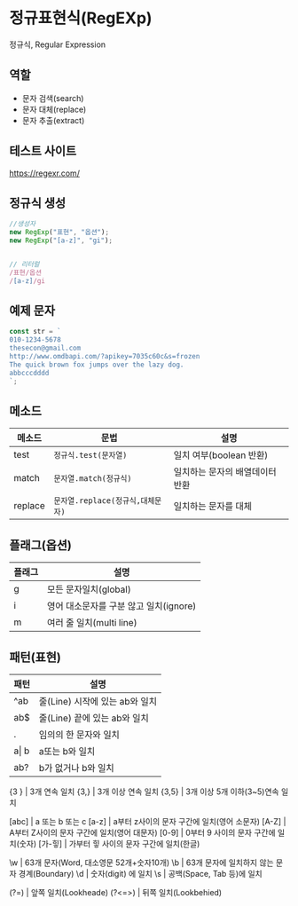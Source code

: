 # 정규표현식(RegEXp)

정규식, Regular Expression

## 역할

- 문자 검색(search)
- 문자 대체(replace)
- 문자 추출(extract)

## 테스트 사이트

https://regexr.com/

## 정규식 생성

```js
//생성자
new RegExp("표현", "옵션");
new RegExp("[a-z]", "gi");


// 리터럴
/표현/옵션
/[a-z]/gi
```

## 예제 문자

```js
const str = `
010-1234-5678
thesecon@gmail.com
http://www.omdbapi.com/?apikey=7035c60c&s=frozen
The quick brown fox jumps over the lazy dog.
abbcccdddd
`;
```

## 메소드

| 메소드  | 문법                              | 설명                            |
| ------- | --------------------------------- | ------------------------------- |
| test    | `정규식.test(문자열)`             | 일치 여부(boolean 반환)         |
| match   | `문자열.match(정규식)`            | 일치하는 문자의 배열데이터 반환 |
| replace | `문자열.replace(정규식,대체문자)` | 일치하는 문자를 대체            |

## 플래그(옵션)

| 플래그 | 설명                                   |
| ------ | -------------------------------------- |
| g      | 모든 문자일치(global)                  |
| i      | 영어 대소문자를 구분 않고 일치(ignore) |
| m      | 여러 줄 일치(multi line)               |

## 패턴(표현)

| 패턴        | 설명                           |
| ----------- | ------------------------------ |
| ^ab         | 줄(Line) 시작에 있는 ab와 일치 |
| ab$         | 줄(Line) 끝에 있는 ab와 일치   |
| .           | 임의의 한 문자와 일치          |
| a&verbar; b | a또는 b와 일치                 |
| ab?         | b가 없거나 b와 일치            |

{3 } | 3개 연속 일치
{3,} | 3개 이상 연속 일치
{3,5} | 3개 이상 5개 이하(3~5)연속 일치

[abc] | a 또는 b 또는 c
[a-z] | a부터 z사이의 문자 구간에 일치(영어 소문자)
[A-Z] | A부터 Z사이의 문자 구간에 일치(영어 대문자)
[0-9] | 0부터 9 사이의 문자 구간에 일치(숫자)
[가-힣] | 가부터 힣 사이의 문자 구간에 일치(한글)

\w | 63개 문자(Word, 대소영문 52개+숫자10개)
\b | 63개 문자에 일치하지 않는 문자 경계(Boundary)
\d | 숫자(digit) 에 일치
\s | 공백(Space, Tab 등)에 일치

(?=) | 앞쪽 일치(Lookheade)
(?<=>) | 뒤쪽 일치(Lookbehied)

